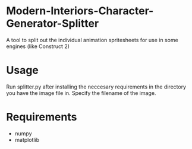 # Modern-Interiors-Character-Generator-Splitter

A tool to split out the individual animation spritesheets for use in some engines (like Construct 2)


# Usage
Run splitter.py after installing the neccesary requirements in the directory you have the image file in.
Specify the filename of the image.


# Requirements
- numpy
- matplotlib
